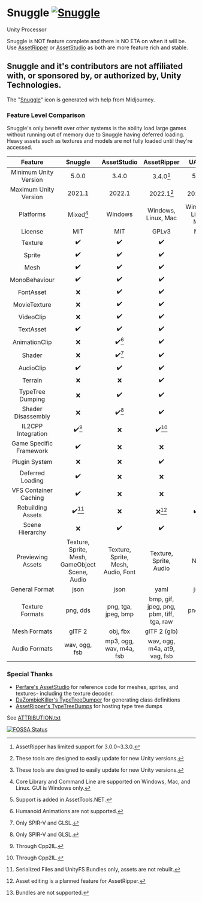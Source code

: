 # Snuggle [![Snuggle](https://github.com/yretenai/Snuggle/actions/workflows/dotnet.yml/badge.svg)](https://github.com/yretenai/Snuggle/actions/workflows/dotnet.yml)
Unity Processor

Snuggle is NOT feature complete and there is NO ETA on when it will be. Use [AssetRipper](https://github.com/AssetRipper/AssetRipper/) or [AssetStudio](https://github.com/Perfare/AssetStudio) as both are more feature rich and stable.

## Snuggle and it's contributors are not affiliated with, or sponsored by, or authorized by, Unity Technologies.

The "[Snuggle](Snuggle/Snuggle.ico)" icon is generated with help from Midjourney.

### Feature Level Comparison 

Snuggle's only benefit over other systems is the ability load large games without running out of memory due to Snuggle having deferred loading. Heavy assets such as textures and models are not fully loaded until they're accessed.


|         Feature         |                 Snuggle                 |       AssetStudio       |               AssetRipper                |        UABEA        |
| :---------------------: | :-------------------------------------: | :---------------------: | :--------------------------------------: | :-----------------: |
|  Minimum Unity Version  |                  5.0.0                  |          3.4.0          |                3.4.0[^1]                 |        5.0.0        |
|  Maximum Unity Version  |                 2021.1                  |         2022.1          |                2022.1[^2]                |       2021.2[^2]    |
|        Platforms        |                Mixed[^3]                |         Windows         |           Windows, Linux, Mac            | Windows, Linux, Mac |
|         License         |                   MIT                   |           MIT           |                  GPLv3                   |         MIT         |
|         Texture         |                    ✔️                 |           ✔️         |                    ✔️                    |         ✔️         |
|         Sprite          |                    ✔️                 |           ✔️         |                    ✔️                    |         ❌         |
|          Mesh           |                    ✔️                 |           ✔️         |                    ✔️                    |         ❌         |
|      MonoBehaviour      |                    ✔️                 |           ✔️         |                    ✔️                    |       ❌[^4]       |
|        FontAsset        |                    ❌                   |           ✔️         |                    ✔️                    |         ❌         |
|      MovieTexture       |                    ❌                   |           ✔️         |                    ✔️                    |         ❌         |
|        VideoClip        |                    ❌                   |           ✔️         |                    ✔️                    |         ❌         |
|        TextAsset        |                    ✔️                 |           ✔️         |                    ✔️                    |         ✔️         |
|      AnimationClip      |                    ❌                   |         ✔️[^5]       |                    ✔️                    |         ❌         |
|         Shader          |                    ❌                   |         ✔️[^6]       |                    ✔️                    |         ❌         |
|        AudioClip        |                    ✔️                 |           ✔️         |                    ✔️                    |         ❌         |
|         Terrain         |                    ❌                   |           ❌           |                    ✔️                    |         ❌         |
|    TypeTree Dumping     |                    ❌                   |           ✔️         |                    ✔️                    |         ❌         |
|   Shader Disassembly    |                    ❌                   |         ✔️[^6]       |                    ✔️                    |         ❌         |
|   IL2CPP Integration    |                    ✔️[^7]             |           ❌          |                  ✔️[^7]                  |         ❌         |
| Game Specific Framework |                    ✔️                 |           ❌           |                    ❌                    |         ❌         |
|      Plugin System      |                    ❌                   |           ❌           |                    ✔️                    |         ✔️         |
|    Deferred Loading     |                    ✔️                 |           ❌           |                    ❌                    |         ❌         |
|  VFS Container Caching  |                    ✔️                 |           ❌           |                    ❌                    |         ✔️         |
|    Rebuilding Assets    |                  ✔️[^8]               |           ❌           |                  ❌[^9]                  |       ✔️[^10]      |
|     Scene Hierarchy     |                    ❌                   |           ✔️           |                    ✔️                    |         ✔️         |
|    Previewing Assets    | Texture, Sprite, Mesh, GameObject Scene, Audio |  Texture, Sprite, Mesh, Audio, Font  |             Texture, Sprite, Audio              |        None         |
|     General Format      |                  json                   |          json           |                    yaml                  |         json        |
|     Texture Formats     |                png, dds                 |   png, tga, jpeg, bmp   | bmp, gif, jpeg, png, pbm, tiff, tga, raw |      png, tga       |
|      Mesh Formats       |                 glTF 2                  |        obj, fbx         |               glTF 2 (glb)               |                     |
|      Audio Formats      |              wav, ogg, fsb              | mp3, ogg, wav, m4a, fsb |       wav, ogg, m4a, at9, vag, fsb       |                     |

[^1]: AssetRipper has limited support for 3.0.0~3.3.0.
[^2]: These tools are designed to easily update for new Unity versions.
[^3]: Core Library and Command Line are supported on Windows, Mac, and Linux. GUI is Windows only.
[^4]: Support is added in AssetTools.NET.
[^5]: Humanoid Animations are not supported.
[^6]: Only SPIR-V and GLSL.
[^7]: Through Cpp2IL.
[^8]: Serialized Files and UnityFS Bundles only, assets are not rebuilt.
[^9]: Asset editing is a planned feature for AssetRipper.
[^10]: Bundles are not supported.

### Special Thanks

- [Perfare's AssetStudio](https://github.com/Perfare/AssetStudio/) for reference code for meshes, sprites, and textures- including the texture decoder.
- [DaZombieKiller's TypeTreeDumper](https://github.com/DaZombieKiller/TypeTreeDumper) for generating class definitions
- [AssetRipper's TypeTreeDumps](https://github.com/AssetRipper/TypeTreeDumps) for hosting type tree dumps

See [ATTRIBUTION.txt](ATTRIBUTION.txt)

[![FOSSA Status](https://app.fossa.com/api/projects/git%2Bgithub.com%2Fyretenai%2FSnuggle.svg?type=large)](https://app.fossa.com/projects/git%2Bgithub.com%2Fyretenai%2FSnuggle?ref=badge_large)
